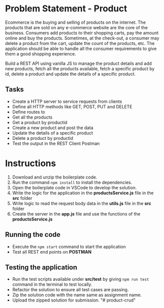 # Problem Statement - Product​

Ecommerce is the buying and selling of products on the internet. The products that are sold on any e-commerce website are the core of the business. Consumers add products to their shopping carts, pay the amount online and buy the products. Sometimes, at the check-out, a consumer may delete a product from the cart, update the count of the products, etc. The application should be able to handle all the consumer requirements to give them a good shopping experience.

Build a REST API using vanilla JS to manage the product details and add new products, fetch all the products available, fetch a specific product by id, delete a product and update the details of a specific product.

## Tasks

- Create a HTTP server to service requests from clients​
- Define all HTTP methods like GET, POST, PUT and DELETE​
- Define routes to​
- Get all the products​
- Get a product by productid​
- Create a new product and post the data​
- Update the details of a specific product​
- Delete a product by productid​
- Test the output in the REST Client Postman​
​

# Instructions

1. Download and unzip the boilerplate code.
2. Run the command `npm install` to install the dependencies.
3. Open the boilerplate code in VSCode to develop the solution.
4. Write the logic for the application in the **productsService.js** file in the **src** folder
5. Write logic to read the request body data in the **utils.js** file in the **src** folder
6. Create the server in the **app.js** file and use the functions of the **productsService.js**

## Running the code

- Execute the `npm start` command to start the application
- Test all REST end points on **POSTMAN**

## Testing the application

- Run the test scripts available under **src/test** by giving `npm run test` command in the terminal to test locally.
- Refactor the solution to ensure all test cases are passing.
- Zip the solution code with the name same as assignment name.
- Upload the zipped solution for submission.
"# product-crud" 
